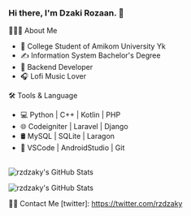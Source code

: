 ### Hi there, I'm Dzaki Rozaan. 👋


👨🏻‍💻 About Me

- 🏫 College Student of Amikom University Yk
- ✍️ Information System Bachelor's Degree
- 💼 Backend Developer
- 🎧 Lofi Music Lover 

🛠 Tools & Language
- 💻   Python | C++ | Kotlin | PHP
- 🌐   Codeigniter | Laravel | Django
- 🛢    MySQL | SQLite | Laragon 
- 🔧   VSCode | AndroidStudio | Git 

<br />

  <img align="left" alt="rzdzaky's GitHub Stats" src="https://github-readme-stats.vercel.app/api?username=rzdzaky&show_icons=true&theme=radical)" />

<br />

  <img align="left" alt="rzdzaky's GitHub Stats" src="https://github-readme-stats.vercel.app/api/top-langs/?username=rzdzaky&langs_count=8)](https://github.com/rzdzaky/github-readme-stats)
" />

<br />

🤝🏻 Contact Me
[twitter]: https://twitter.com/rzdzaky

<br />

[instagram]: https://instagram.com/rzdzaky
